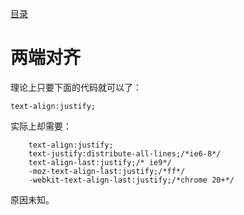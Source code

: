 [目录](./)
# 两端对齐

理论上只要下面的代码就可以了：
```
text-align:justify;
```

实际上却需要：
```
	text-align:justify;
	text-justify:distribute-all-lines;/*ie6-8*/
	text-align-last:justify;/* ie9*/
	-moz-text-align-last:justify;/*ff*/
	-webkit-text-align-last:justify;/*chrome 20+*/
```

原因未知。
